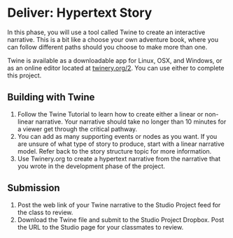 # Deliver: Hypertext Story
In this phase, you will use a tool called Twine to create an interactive narrative. This is a bit like a choose your own adventure book, where you can follow different paths should you choose to make more than one.

Twine is available as a downloadable app for Linux, OSX, and Windows, or as an online editor located at [twinery.org/2](https://twinery.org/2/). You can use either to complete this project.


## Building with Twine

1. Follow the Twine Tutorial to learn how to create either a linear or non-linear narrative. Your narrative should take no longer than 10 minutes for a viewer get through the critical pathway.
2. You can add as many supporting events or nodes as you want. If you are unsure of what type of story to produce, start with a linear narrative model. Refer back to the story structure topic for more information.
2. Use Twinery.org to create a hypertext narrative from the narrative that you wrote in the development phase of the project.

## Submission
1. Post the web link of your Twine narrative to the Studio Project feed for the class to review.
2. Download the Twine file and submit to the Studio Project Dropbox. Post the URL to the Studio page for your classmates to review.
